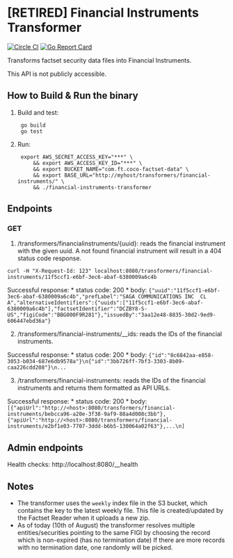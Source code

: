 [RETIRED] Financial Instruments Transformer
=================================

[![Circle CI](https://circleci.com/gh/Financial-Times/financial-instruments-transformer/tree/master.png?style=shield)](https://circleci.com/gh/Financial-Times/financial-instruments-transformer/tree/master)
[![Go Report Card](https://goreportcard.com/badge/github.com/Financial-Times/financial-instruments-transformer)](https://goreportcard.com/report/github.com/Financial-Times/financial-instruments-transformer)

Transforms factset security data files into Financial Instruments.

This API is not publicly accessible.

How to Build & Run the binary
-----------------------------

1. Build and test:

        go build
        go test

2. Run:

        export AWS_SECRET_ACCESS_KEY="***" \
            && export AWS_ACCESS_KEY_ID="***" \
            && export BUCKET_NAME="com.ft.coco-factset-data" \
            && export BASE_URL="http://myhost/transformers/financial-instruments/" \
            && ./financial-instruments-transformer

Endpoints
----------

### GET
1. /transformers/financialinstruments/{uuid}: reads the financial instrument with the given uuid. A not found financial instrument will result in a 404 status code response.

`curl -H "X-Request-Id: 123" localhost:8080/transformers/financial-instruments/11f5ccf1-e6bf-3ec6-abaf-6380009a6c4b`

Successful response:
    * status code: 200
    * body: `{"uuid":"11f5ccf1-e6bf-3ec6-abaf-6380009a6c4b","prefLabel":"SAGA COMMUNICATIONS INC  CL A","alternativeIdentifiers":{"uuids":["11f5ccf1-e6bf-3ec6-abaf-6380009a6c4b"],"factsetIdentifier":"DCZBY8-S-US","figiCode":"BBG000F9R281"},"issuedBy":"3aa12e48-8835-30d2-9ed9-606447ebd36a"}`
    
2. /transformers/financial-instruments/__ids: reads the IDs of the financial instruments.

Successful response:
    * status code: 200
    * body: `{"id":"0c6842aa-e858-3053-b034-687e6db9578a"}\n{"id":"3bb726ff-7bf3-3303-8b09-caa226cdd208"}\n...`

3. /transformers/financial-instruments: reads the IDs of the financial instruments and returns them formatted as API URLs.

Successful response:
    * status code: 200
    * body: `[{"apiUrl":"http://<host>:8080/transformers/financial-instruments/bebcca96-a20e-3f38-9af9-88a4d008c3bb"},{"apiUrl":"http://<host>:8080/transformers/financial-instruments/e2bf1e03-7707-3ddd-b6b5-130064a02f63"},...\n]`

Admin endpoints
---------------
Health checks: http://localhost:8080/__health    
    
Notes
-----
- The transformer uses the `weekly` index file in the S3 bucket, which contains the key to the latest weekly file.  This file is created/updated by the Factset Reader when it uploads a new zip.
- As of today (10th of August) the transformer resolves multiple entities/securities pointing to the same FIGI by choosing the record which is non-expired (has no termination date)
If there are more records with no termination date, one randomly will be picked.  
